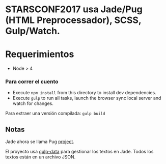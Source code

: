 # STARSCONF2017 usa Jade/Pug (HTML Preprocessador), SCSS, Gulp/Watch.

# Requerimientos
  - Node > 4

### Para correr el cuento
- Execute `npm install` from this directory to install dev dependencies.
- Execute `gulp` to run all tasks, launch the browser sync local server and watch for changes.

Para extraer una versión compilada: `gulp build`

## Notas
Jade ahora se llama Pug 
[project](https://github.com/azemoh/gulp-pug-sass-seed/).

El proyecto usa [gulp-data](https://github.com/colynb/gulp-data)
para gestionar los textos en Jade. Todos los textos están en un archivo JSON.



